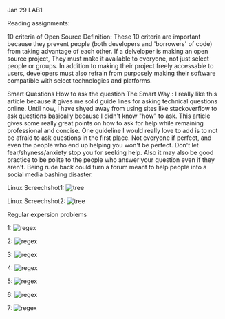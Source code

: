 Jan 29 LAB1


Reading assignments:

10 criteria of Open Source Definition: These 10 criteria are important because they prevent people 
(both developers and 'borrowers' of code) from taking advantage of each other. If a delveloper is making
an open source project, They must make it available to everyone, not just select people or groups. In addition
to making their project freely accessable to users, developers must also refrain from purposely making their software
compatible with select technologies and platforms. 

 Smart Questions How to ask the question The Smart Way :
 I really like this article because it gives me solid guide lines for asking technical questions online. Until now, I have shyed away from 
 using sites like stackoverflow to ask questions basically because I didn't know "how" to ask. This article gives some really great points
 on how to ask for help while remaining professional and concise. One guideline I would really love to add is to not be afraid to ask 
 questions in the first place. Not everyone if perfect, and even the people who end up helping you won't be perfect. Don't let 
 fear/shyness/anxiety stop you for seeking help. Also it may also be good practice to be polite to the people who answer your question 
 even if they aren't. Being rude back could turn a forum meant to help people into a social media bashing disaster. 
 
Linux Screechshot1: ![tree](https://raw.githubusercontent.com/erinjordan24/Tutorial/8b68553ff6a4256d2f2ce1b2f986fe43465c4be4/linux.PNG)


Linux Screechshot2: ![tree](https://raw.githubusercontent.com/erinjordan24/Photos/master/linux2.PNG)

Regular expersion problems

1: ![regex](https://raw.githubusercontent.com/erinjordan24/Photos/master/regexp1.PNG)

2: ![regex](https://raw.githubusercontent.com/erinjordan24/Photos/master/regexp2.PNG)

3: ![regex](https://raw.githubusercontent.com/erinjordan24/Photos/master/regexp3.PNG)


4: ![regex](https://raw.githubusercontent.com/erinjordan24/Photos/master/regexp4.PNG)

5: ![regex](https://raw.githubusercontent.com/erinjordan24/Photos/master/regexp5.PNG)

6: ![regex](https://raw.githubusercontent.com/erinjordan24/Photos/master/regexp6.PNG)

7: ![regex](https://raw.githubusercontent.com/erinjordan24/Photos/master/regexp7.PNG)


